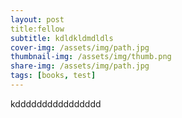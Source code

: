 ```yaml
---
layout: post
title:fellow
subtitle: kdldkldmdldls
cover-img: /assets/img/path.jpg
thumbnail-img: /assets/img/thumb.png
share-img: /assets/img/path.jpg
tags: [books, test]
---
```



kdddddddddddddddd
